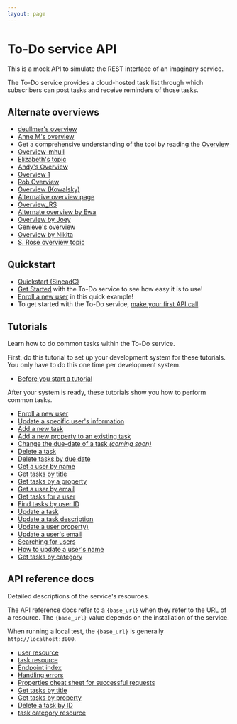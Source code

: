 ```yaml
---
layout: page
---
```


# To-Do service API

This is a mock API to simulate the REST interface of an
imaginary service.

The To-Do service provides a cloud-hosted task list through which
subscribers can post tasks and receive reminders of those tasks.

## Alternate overviews

* [deullmer's overview](overview-daniel.md)
* [Anne M's overview](overview_annem.md)
* Get a comprehensive understanding of the tool by reading the [Overview](overview_sai)
* [Overview-mhull](api/overview_mhull.md)
* [Elizabeth's topic](overview-ep.md)
* [Andy's Overview](overview_andy.md)
* [Overview 1](overview-CG.md)
* [Rob Overview](index_whyte.md)
* [Overview (Kowalsky)](overview_kowalsky.md)
* [Alternative overview page](api/victor-overview.md)
* [Overview_RS](overview_rs)
* [Alternate overview by Ewa](overview-ewa.md)
* [Overview by Joey](overview-joey.md)
* [Genieve's overview](overview-genieve.md)
* [Overview by Nikita](./tutorials/nikita-overview.md)
* [S. Rose overview topic](api/SRose%20To-Do%20service%20API%20overview.md)

## Quickstart

* [Quickstart (SineadC)](api/quickstart_sinead.md)
* [Get Started](api/get-started.md) with the To-Do service to see how easy it is to use!
* [Enroll a new user](first-use-enroll-new-user-Conor-Teichroeb.md) in this quick example!
* To get started with the To-Do service, [make your first API call](api/hello-world-benbristow.md).

## Tutorials

Learn how to do common tasks within the To-Do service.

First, do this tutorial to set up your development system for these tutorials. You only have to do this one time per development system.

* [Before you start a tutorial](tutorials/before-you-start-a-tutorial)

After your system is ready, these tutorials show you how to perform common tasks.

* [Enroll a new user](tutorials/enroll-a-new-user)
* [Update a specific user's information](tutorials/update-user-info)
* [Add a new task](tutorials/add-a-new-task.md)
* [Add a new property to an existing task](tutorials/update-task-new-prop)
* [Change the due-date of a task _(coming soon)_](#tutorials)
* [Delete a task](tutorials/delete-a-task)
* [Delete tasks by due date](tutorials/delete-tasks-by-due-date)
* [Get a user by name](tutorials/get-a-user-by-name)
* [Get tasks by title](tutorials/get-tasks-by-title.md)
* [Get tasks by a property](tutorials/get-task-by-property.md)
* [Get a user by email](tutorials/get-user-by-email)
* [Get tasks for a user](tutorials/get-tasks-for-a-user.md)
* [Find tasks by user ID](tutorials/find-tasks-by-user-id)
* [Update a task](tutorials/update-a-task.md)
* [Update a task description](tutorials/update-task-description.md)
* [Update a user property)](tutorials/update-user-property)
* [Update a user's email](tutorials/update-user-email)
* [Searching for users](tutorials/search-for-a-user.md)
* [How to update a user's name](./tutorials/update_a_users_name.md)
* [Get tasks by category](tutorials/get-tasks-by-category.md)

## API reference docs

Detailed descriptions of the service's resources.

The API reference docs refer to a `{base_url}` when they
refer to the URL of a resource. The `{base_url}` value depends
on the installation of the service.

When running a local test, the `{base_url}` is
generally `http://localhost:3000`.

* [user resource](api/user)
* [task resource](api/task)
* [Endpoint index](api/endpoint-index)
* [Handling errors](api/handling-errors)
* [Properties cheat sheet for successful requests](api/cs-for-successful-requests)
* [Get tasks by title](api/tasks-get-tasks-by-title.md)
* [Get tasks by property](api/get-task-ref.md)
* [Delete a task by ID](api/tasks-delete-by-id)
* [task category resource](api/tasks-category)
